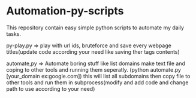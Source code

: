 # Automation-py-scripts
This repository contain easy simple python scripts to automate my daily tasks.

py-play.py => play with url ids, bruteforce and save every webpage titles(update code according your need like saving ther tags contents)

automate,py => Automate boring stuff like list domains make text file and coping to other tools and running them seperatly.
(python automate.py [your_domain ex:google.com])
this will list all subdomains then copy file to other tools and run them in subprocess(modify and add code and change path to use according to your need)
